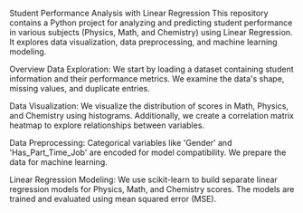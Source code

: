 Student Performance Analysis with Linear Regression
This repository contains a Python project for analyzing and predicting student performance in various subjects (Physics, Math, and Chemistry) using Linear Regression. It explores data visualization, data preprocessing, and machine learning modeling.

Overview
Data Exploration: We start by loading a dataset containing student information and their performance metrics. We examine the data's shape, missing values, and duplicate entries.

Data Visualization: We visualize the distribution of scores in Math, Physics, and Chemistry using histograms. Additionally, we create a correlation matrix heatmap to explore relationships between variables.

Data Preprocessing: Categorical variables like 'Gender' and 'Has_Part_Time_Job' are encoded for model compatibility. We prepare the data for machine learning.

Linear Regression Modeling: We use scikit-learn to build separate linear regression models for Physics, Math, and Chemistry scores. The models are trained and evaluated using mean squared error (MSE).
